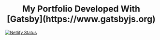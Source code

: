 <h1 align="center">
  My Portfolio Developed With [Gatsby](https://www.gatsbyjs.org)
</h1>

[![Netlify Status](https://api.netlify.com/api/v1/badges/f9a64ff3-443e-4900-9b97-b8e6dd7a52e9/deploy-status)](https://app.netlify.com/sites/ismail-obadimu/deploys)
